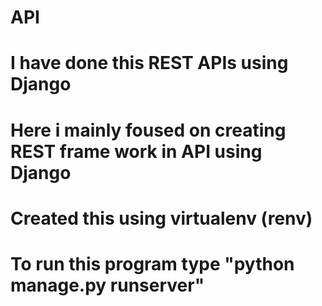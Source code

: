 # API
# I have done this REST APIs using Django
# Here i mainly foused on creating REST frame work in API using Django
# Created this using virtualenv (renv)
# To run this program type "python manage.py runserver"

